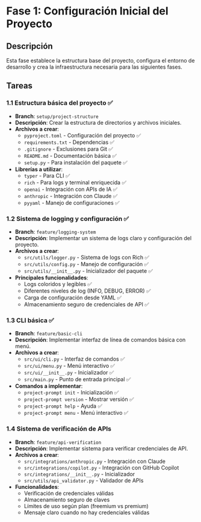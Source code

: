 # Fase 1: Configuración Inicial del Proyecto

## Descripción
Esta fase establece la estructura base del proyecto, configura el entorno de desarrollo y crea la infraestructura necesaria para las siguientes fases.

## Tareas

### 1.1 Estructura básica del proyecto ✅
- **Branch**: `setup/project-structure`
- **Descripción**: Crear la estructura de directorios y archivos iniciales.
- **Archivos a crear**:
  - `pyproject.toml` - Configuración del proyecto ✅
  - `requirements.txt` - Dependencias ✅
  - `.gitignore` - Exclusiones para Git ✅
  - `README.md` - Documentación básica ✅
  - `setup.py` - Para instalación del paquete ✅
- **Librerías a utilizar**:
  - `typer` - Para CLI ✅
  - `rich` - Para logs y terminal enriquecida ✅
  - `openai` - Integración con APIs de IA ✅
  - `anthropic` - Integración con Claude ✅
  - `pyyaml` - Manejo de configuraciones ✅

### 1.2 Sistema de logging y configuración ✅
- **Branch**: `feature/logging-system`
- **Descripción**: Implementar un sistema de logs claro y configuración del proyecto.
- **Archivos a crear**:
  - `src/utils/logger.py` - Sistema de logs con Rich ✅
  - `src/utils/config.py` - Manejo de configuración ✅
  - `src/utils/__init__.py` - Inicializador del paquete ✅
- **Principales funcionalidades**:
  - Logs coloridos y legibles ✅
  - Diferentes niveles de log (INFO, DEBUG, ERROR) ✅
  - Carga de configuración desde YAML ✅
  - Almacenamiento seguro de credenciales de API ✅

### 1.3 CLI básica ✅
- **Branch**: `feature/basic-cli`
- **Descripción**: Implementar interfaz de línea de comandos básica con menú.
- **Archivos a crear**:
  - `src/ui/cli.py` - Interfaz de comandos ✅
  - `src/ui/menu.py` - Menú interactivo ✅
  - `src/ui/__init__.py` - Inicializador ✅
  - `src/main.py` - Punto de entrada principal ✅
- **Comandos a implementar**:
  - `project-prompt init` - Inicialización ✅
  - `project-prompt version` - Mostrar versión ✅
  - `project-prompt help` - Ayuda ✅
  - `project-prompt menu` - Menú interactivo ✅

### 1.4 Sistema de verificación de APIs
- **Branch**: `feature/api-verification`
- **Descripción**: Implementar sistema para verificar credenciales de API.
- **Archivos a crear**:
  - `src/integrations/anthropic.py` - Integración con Claude
  - `src/integrations/copilot.py` - Integración con GitHub Copilot
  - `src/integrations/__init__.py` - Inicializador
  - `src/utils/api_validator.py` - Validador de APIs
- **Funcionalidades**:
  - Verificación de credenciales válidas
  - Almacenamiento seguro de claves
  - Límites de uso según plan (freemium vs premium)
  - Mensaje claro cuando no hay credenciales válidas
